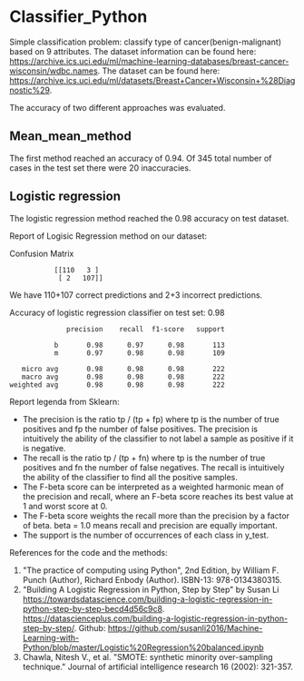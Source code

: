 # Classifier_Python
Simple classification problem: classify type of cancer(benign-malignant) based on 9 attributes.
The dataset information can be found here: https://archive.ics.uci.edu/ml/machine-learning-databases/breast-cancer-wisconsin/wdbc.names.
The dataset can be found here: https://archive.ics.uci.edu/ml/datasets/Breast+Cancer+Wisconsin+%28Diagnostic%29.

The accuracy of two different approaches was evaluated.

## Mean_mean_method

The first method reached an accuracy of 0.94. Of 345 total number of cases in the test set there were 20 inaccuracies.

## Logistic regression
The logistic regression method reached the 0.98 accuracy on test dataset.

Report of Logisic Regression method on our dataset:

Confusion Matrix

               [[110   3 ]
                [ 2   107]]
                   
We have 110+107 correct predictions and 2+3 incorrect predictions.
 
Accuracy of logistic regression classifier on test set: 0.98

                  precision    recall  f1-score   support

               b       0.98      0.97      0.98       113
               m       0.97      0.98      0.98       109 
           
       micro avg       0.98      0.98      0.98       222
       macro avg       0.98      0.98      0.98       222
    weighted avg       0.98      0.98      0.98       222

Report legenda from Sklearn:
- The precision is the ratio tp / (tp + fp) where tp is the number of true positives and fp the number of false positives. The precision is intuitively the ability of the classifier to not label a sample as positive if it is negative.
- The recall is the ratio tp / (tp + fn) where tp is the number of true positives and fn the number of false negatives. The recall is intuitively the ability of the classifier to find all the positive samples.
- The F-beta score can be interpreted as a weighted harmonic mean of the precision and recall, where an F-beta score reaches its best value at 1 and worst score at 0.
- The F-beta score weights the recall more than the precision by a factor of beta. beta = 1.0 means recall and precision are equally important.
- The support is the number of occurrences of each class in y_test.


References for the code and the methods:
1. "The practice of computing using Python", 2nd Edition, by William F. Punch (Author), Richard Enbody (Author). ISBN-13: 978-0134380315.
2. "Building A Logistic Regression in Python, Step by Step" by Susan Li https://towardsdatascience.com/building-a-logistic-regression-in-python-step-by-step-becd4d56c9c8. https://datascienceplus.com/building-a-logistic-regression-in-python-step-by-step/. Github: https://github.com/susanli2016/Machine-Learning-with-Python/blob/master/Logistic%20Regression%20balanced.ipynb
3. Chawla, Nitesh V., et al. "SMOTE: synthetic minority over-sampling technique." Journal of artificial intelligence research 16 (2002): 321-357.
